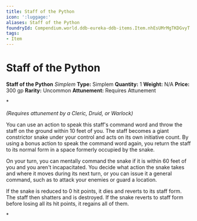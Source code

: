 ```yaml
---
title: Staff of the Python
icon: ':luggage:'
aliases: Staff of the Python
foundryId: Compendium.world.ddb-eureka-ddb-items.Item.nhEsUMrMgTKDGvyT
tags:
- Item
---
```


# Staff of the Python

**Staff of the Python**
_Simplem_
**Type:** Simplem
**Quantity:** 1
**Weight:** N/A
**Price:** 300 gp
**Rarity:** Uncommon
**Attunement:** Requires Attunement

*<div class="item-attunement"><i>(Requires attunement by a Cleric, Druid, or Warlock)</i><p>You can use an action to speak this staff's command word and throw the staff on the ground within 10 feet of you. The staff becomes a giant constrictor snake under your control and acts on its own initiative count. By using a bonus action to speak the command word again, you return the staff to its normal form in a space formerly occupied by the snake.

On your turn, you can mentally command the snake if it is within 60 feet of you and you aren't incapacitated. You decide what action the snake takes and where it moves during its next turn, or you can issue it a general command, such as to attack your enemies or guard a location.

If the snake is reduced to 0 hit points, it dies and reverts to its staff form. The staff then shatters and is destroyed. If the snake reverts to staff form before losing all its hit points, it regains all of them.</p>*